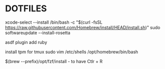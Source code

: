 # DOTFILES

xcode-select --install
/bin/bash -c "$(curl -fsSL https://raw.githubusercontent.com/Homebrew/install/HEAD/install.sh)"
sudo softwareupdate --install-rosetta

asdf plugin add ruby

install tpm for tmux
sudo vim /etc/shells
/opt/homebrew/bin/bash

$(brew --prefix)/opt/fzf/install - to have Ctlr + R
